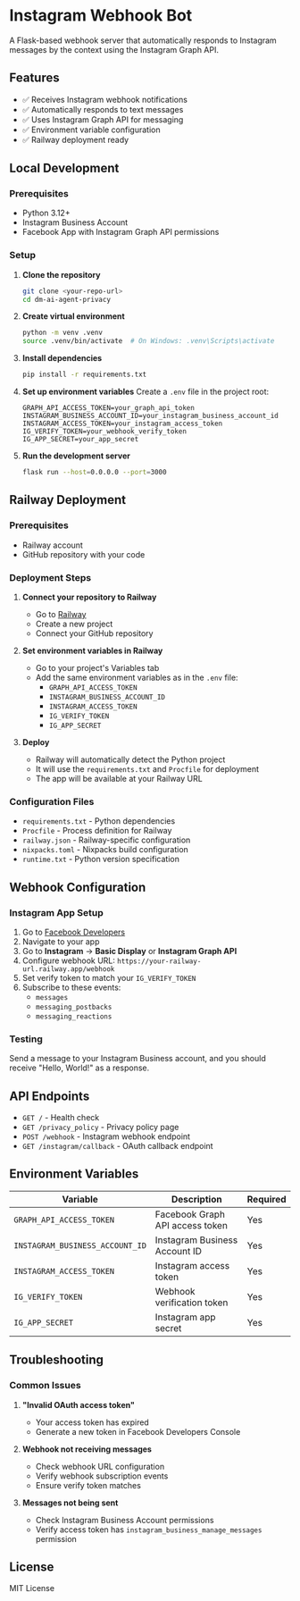 # Instagram Webhook Bot

A Flask-based webhook server that automatically responds to Instagram messages by the context using the Instagram Graph API.

## Features

- ✅ Receives Instagram webhook notifications
- ✅ Automatically responds to text messages
- ✅ Uses Instagram Graph API for messaging
- ✅ Environment variable configuration
- ✅ Railway deployment ready

## Local Development

### Prerequisites

- Python 3.12+
- Instagram Business Account
- Facebook App with Instagram Graph API permissions

### Setup

1. **Clone the repository**
   ```bash
   git clone <your-repo-url>
   cd dm-ai-agent-privacy
   ```

2. **Create virtual environment**
   ```bash
   python -m venv .venv
   source .venv/bin/activate  # On Windows: .venv\Scripts\activate
   ```

3. **Install dependencies**
   ```bash
   pip install -r requirements.txt
   ```

4. **Set up environment variables**
   Create a `.env` file in the project root:
   ```env
   GRAPH_API_ACCESS_TOKEN=your_graph_api_token
   INSTAGRAM_BUSINESS_ACCOUNT_ID=your_instagram_business_account_id
   INSTAGRAM_ACCESS_TOKEN=your_instagram_access_token
   IG_VERIFY_TOKEN=your_webhook_verify_token
   IG_APP_SECRET=your_app_secret
   ```

5. **Run the development server**
   ```bash
   flask run --host=0.0.0.0 --port=3000
   ```

## Railway Deployment

### Prerequisites

- Railway account
- GitHub repository with your code

### Deployment Steps

1. **Connect your repository to Railway**
   - Go to [Railway](https://railway.app)
   - Create a new project
   - Connect your GitHub repository

2. **Set environment variables in Railway**
   - Go to your project's Variables tab
   - Add the same environment variables as in the `.env` file:
     - `GRAPH_API_ACCESS_TOKEN`
     - `INSTAGRAM_BUSINESS_ACCOUNT_ID`
     - `INSTAGRAM_ACCESS_TOKEN`
     - `IG_VERIFY_TOKEN`
     - `IG_APP_SECRET`

3. **Deploy**
   - Railway will automatically detect the Python project
   - It will use the `requirements.txt` and `Procfile` for deployment
   - The app will be available at your Railway URL

### Configuration Files

- `requirements.txt` - Python dependencies
- `Procfile` - Process definition for Railway
- `railway.json` - Railway-specific configuration
- `nixpacks.toml` - Nixpacks build configuration
- `runtime.txt` - Python version specification

## Webhook Configuration

### Instagram App Setup

1. Go to [Facebook Developers](https://developers.facebook.com)
2. Navigate to your app
3. Go to **Instagram** → **Basic Display** or **Instagram Graph API**
4. Configure webhook URL: `https://your-railway-url.railway.app/webhook`
5. Set verify token to match your `IG_VERIFY_TOKEN`
6. Subscribe to these events:
   - `messages`
   - `messaging_postbacks`
   - `messaging_reactions`

### Testing

Send a message to your Instagram Business account, and you should receive "Hello, World!" as a response.

## API Endpoints

- `GET /` - Health check
- `GET /privacy_policy` - Privacy policy page
- `POST /webhook` - Instagram webhook endpoint
- `GET /instagram/callback` - OAuth callback endpoint

## Environment Variables

| Variable | Description | Required |
|----------|-------------|----------|
| `GRAPH_API_ACCESS_TOKEN` | Facebook Graph API access token | Yes |
| `INSTAGRAM_BUSINESS_ACCOUNT_ID` | Instagram Business Account ID | Yes |
| `INSTAGRAM_ACCESS_TOKEN` | Instagram access token | Yes |
| `IG_VERIFY_TOKEN` | Webhook verification token | Yes |
| `IG_APP_SECRET` | Instagram app secret | Yes |

## Troubleshooting

### Common Issues

1. **"Invalid OAuth access token"**
   - Your access token has expired
   - Generate a new token in Facebook Developers Console

2. **Webhook not receiving messages**
   - Check webhook URL configuration
   - Verify webhook subscription events
   - Ensure verify token matches

3. **Messages not being sent**
   - Check Instagram Business Account permissions
   - Verify access token has `instagram_business_manage_messages` permission

## License

MIT License 